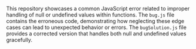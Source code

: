 This repository showcases a common JavaScript error related to improper handling of null or undefined values within functions. The `bug.js` file contains the erroneous code, demonstrating how neglecting these edge cases can lead to unexpected behavior or errors. The `bugSolution.js` file provides a corrected version that handles both null and undefined values gracefully.